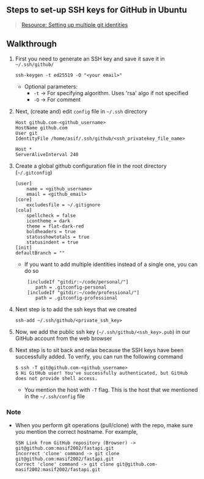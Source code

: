 ## Steps to set-up SSH keys for GitHub in Ubuntu
>  [Resource: Setting up multiple git identities](https://gist.github.com/bgauduch/06a8c4ec2fec8fef6354afe94358c89e)  

## Walkthrough
1. First you need to generate an SSH key and save it save it in `~/.ssh/github/`
    ```
    ssh-keygen -t ed25519 -O "<your email>"
    ```
    * Optional parameters:
        * `-t` -> For specifying algorithm. Uses 'rsa' algo if not specified
        * `-O` -> For comment

2. Next, (create and) edit `config` file in `~/.ssh` directory
    ```
    Host github.com-<github_username>
    HostName github.com
    User git
    IdentityFile /home/asif/.ssh/github/<ssh_privatekey_file_name>

    Host *
    ServerAliveInterval 240
    ```

3. Create a global github configuration file in the root directory (`~/.gitconfig`)
    ```
    [user]
        name = <github_username>
        email = <github_email>
    [core]
        excludesfile = ~/.gitignore
    [cola]
        spellcheck = false
        icontheme = dark
        theme = flat-dark-red
        boldheaders = true
        statusshowtotals = true
        statusindent = true
    [init]
	defaultBranch = ""
    ```
    * If you want to add multiple identities instead of a single one, you can do so
        ```
         [includeIf "gitdir:~/code/personal/"]
            path = .gitconfig-personal
         [includeIf "gitdir:~/code/professional/"]
            path = .gitconfig-professional
        ```
5. Next step is to add the ssh keys that we created
    ```
    ssh-add ~/.ssh/github/<private_ssh_key> 
    ```

6. Now, we add the public ssh key (`~/.ssh/github/<ssh_key>.pub`) in our GitHub account from the web browser

7. Next step is to sit back and relax because the SSH keys have been successfully added. To verify, you can run the following command
    ```
    $ ssh -T git@github.com-<github_username>
    $ Hi GitHub user! You've successfully authenticated, but GitHub does not provide shell access.
    ```
    * You mention the host with `-T` flag. This is the host that we mentioned in the `~/.ssh/config` file

### Note   
* When you perform git operations (pull/clone) with the repo, make sure you mention the correct hostname. For example, 
    ```
    SSH Link from GitHub repository (Browser) -> git@github.com:masif2002/fastapi.git
    Incorrect 'clone' command -> git clone git@github.com:masif2002/fastapi.git
    Correct 'clone' command -> git clone git@github.com-masif2002:masif2002/fastapi.git
    ```
